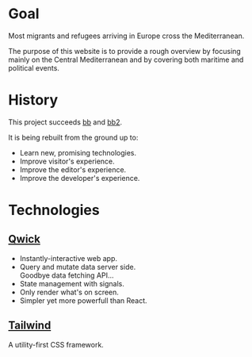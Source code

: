 # Goal

Most migrants and refugees arriving in Europe cross the Mediterranean.

The purpose of this website is to provide a rough overview by focusing mainly on the Central Mediterranean and by covering both maritime and political events.

# History

This project succeeds [bb](https://github.com/barbalex/bb) and [bb2](https://github.com/barbalex/bb2).

It is being rebuilt from the ground up to:

- Learn new, promising technologies.
- Improve visitor's experience.
- Improve the editor's experience.
- Improve the developer's experience.

# Technologies

## [Qwick](https://qwik.builder.io)

- Instantly-interactive web app.
- Query and mutate data server side.<br/>
  Goodbye data fetching API...
- State management with signals.
- Only render what's on screen.
- Simpler yet more powerfull than React.

## [Tailwind](https://tailwindcss.com)<br/>

A utility-first CSS framework.
